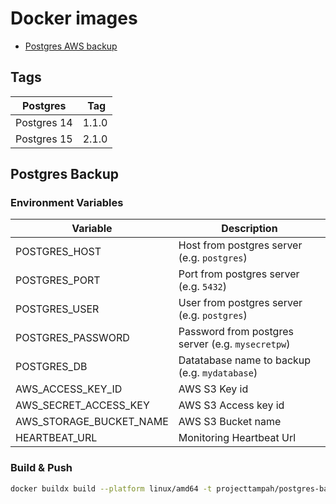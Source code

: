 # Docker images

- [Postgres AWS backup](https://hub.docker.com/r/projecttampah/postgres-backup)

## Tags

| Postgres    |  Tag  |
| ----------- | ----- |
| Postgres 14 | 1.1.0 |
| Postgres 15 | 2.1.0 |

## Postgres Backup

### Environment Variables

| Variable                | Description                                       |
| ----------------------- | ------------------------------------------------- |
| POSTGRES_HOST           | Host from postgres server (e.g. `postgres`)       |
| POSTGRES_PORT           | Port from postgres server (e.g. `5432`)           |
| POSTGRES_USER           | User from postgres server (e.g. `postgres`)       |
| POSTGRES_PASSWORD       | Password from postgres server (e.g. `mysecretpw`) |
| POSTGRES_DB             | Datatabase name to backup (e.g. `mydatabase`)     |
| AWS_ACCESS_KEY_ID       | AWS S3 Key id                                     |
| AWS_SECRET_ACCESS_KEY   | AWS S3 Access key id                              |
| AWS_STORAGE_BUCKET_NAME | AWS S3 Bucket name                                |
| HEARTBEAT_URL           | Monitoring Heartbeat Url                          |

### Build & Push

```bash
docker buildx build --platform linux/amd64 -t projecttampah/postgres-backup:2.1.0 -f ./postgres-backup/Dockerfile postgres-backup --push
```

